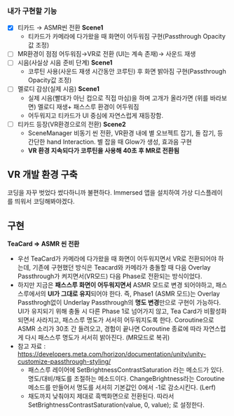 ### 내가 구현할 기능
- [x] 티카드 → ASMR씬 전환 **Scene1**
	- 티카드가 카메라에 다가왔을 때 화면이 어두워짐 구현(Passthrough Opacity값 조정)
- [ ] MR환경이 점점 어두워짐→VR로 전환 (UI는 계속 존재)→ 사운드 재생
- [ ] 시음(사실상 시음 준비 단계) **Scene1**
	- 코루틴 사용(사운드 재생 시간동안 코루틴) 후 화면 밝아짐 구현(Passthrough Opacity값 조정)
- [ ] 멜로디 감상(실제 시음) **Scene1**
	- 실제 시음(빨대가 아닌 컵으로 직접 마심)을 하며 고개가 올라가면 (위를 바라보면) 멜로디 재생+ 패스스루 환경이 어두워짐
	- 어두워지고 티카드가 UI 중심에 자연스럽게 재등장함.
- [ ] 티카드 등장(VR환경으로의 전환) **Scene2**
	- SceneManager 비동기 씬 전환, VR환경 내에 별 오브젝트 잡기, 돌 잡기, 등 간단한 hand Interaction. 별 잡을 때 Glow가 생성, 효과음 구현
	- **VR 환경 지속되다가 코루틴을 사용해 40초 후 MR로 전환됨**

## VR 개발 환경 구축
코딩을 자꾸 벗었다 썼다하니까 불편하다. Immersed 앱을 설치하여 가상 디스플레이를 띄워서 코딩해봐야겠다.

## 구현
**TeaCard => ASMR 씬 전환**
- 우선 TeaCard가 카메라에 다가왔을 때 화면이 어두워지면서 VR로 전환되어야 하는데, 기존에 구현했던 방식은 Teacard와 카메라가 충돌할 때 다음 Overlay Passthrough가 켜지면서(VR모드) 다음 Phase로 전환되는 방식이었다. 
- 하지만 지금은 **패스스루 화면이 어두워지면서** ASMR 모드로 변경 되어야하고, 패스스루에서의 **UI가 그대로 유지**되어야 한다. 즉, Phase1 (ASMR 모드)는 Overlay Passthrogh없이 Underlay Passthrough의 **명도 변경**만으로 구현이 가능하다. UI가 유지되기 위해 충돌 시 다른 Phase 1로 넘어가지 않고, Tea Card가 비활성화 되면서 사라지고, 패스스루 명도가 서서히 어두워지도록 한다.  Coroutine으로 ASMR 소리가 30초 간 들려오고, 경험이 끝나면 Coroutine 종료에 따라 자연스럽게 다시 패스스루 명도가 서서히 밝아진다. (MR모드로 복귀)
- 참고 자료 : https://developers.meta.com/horizon/documentation/unity/unity-customize-passthrough-styling/ 
	- 패스스루 레이어에 SetBrightnessContrastSaturation 라는 메소드가 있다. 명도/대비/채도를 조절하는 메소드이다.  ChangeBrightness라는 Coroutine 메소드를 만들어서 명도를 서서히 기본값인 0에서 -1로 감소시킨다. (Lerf) 
	- 채도까지 낮춰야지 제대로 흑백화면으로 전환된다. 따라서 SetBrightnessContrastSaturation(value, 0, value); 로 설정한다.